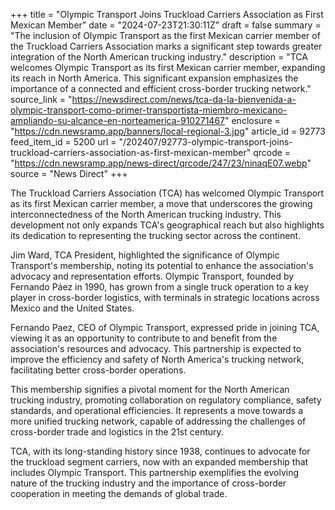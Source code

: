 +++
title = "Olympic Transport Joins Truckload Carriers Association as First Mexican Member"
date = "2024-07-23T21:30:11Z"
draft = false
summary = "The inclusion of Olympic Transport as the first Mexican carrier member of the Truckload Carriers Association marks a significant step towards greater integration of the North American trucking industry."
description = "TCA welcomes Olympic Transport as its first Mexican carrier member, expanding its reach in North America. This significant expansion emphasizes the importance of a connected and efficient cross-border trucking network."
source_link = "https://newsdirect.com/news/tca-da-la-bienvenida-a-olympic-transport-como-primer-transportista-miembro-mexicano-ampliando-su-alcance-en-norteamerica-910271467"
enclosure = "https://cdn.newsramp.app/banners/local-regional-3.jpg"
article_id = 92773
feed_item_id = 5200
url = "/202407/92773-olympic-transport-joins-truckload-carriers-association-as-first-mexican-member"
qrcode = "https://cdn.newsramp.app/news-direct/qrcode/247/23/ninaqE07.webp"
source = "News Direct"
+++

<p>The Truckload Carriers Association (TCA) has welcomed Olympic Transport as its first Mexican carrier member, a move that underscores the growing interconnectedness of the North American trucking industry. This development not only expands TCA's geographical reach but also highlights its dedication to representing the trucking sector across the continent.</p><p>Jim Ward, TCA President, highlighted the significance of Olympic Transport's membership, noting its potential to enhance the association's advocacy and representation efforts. Olympic Transport, founded by Fernando Páez in 1990, has grown from a single truck operation to a key player in cross-border logistics, with terminals in strategic locations across Mexico and the United States.</p><p>Fernando Paez, CEO of Olympic Transport, expressed pride in joining TCA, viewing it as an opportunity to contribute to and benefit from the association's resources and advocacy. This partnership is expected to improve the efficiency and safety of North America's trucking network, facilitating better cross-border operations.</p><p>This membership signifies a pivotal moment for the North American trucking industry, promoting collaboration on regulatory compliance, safety standards, and operational efficiencies. It represents a move towards a more unified trucking network, capable of addressing the challenges of cross-border trade and logistics in the 21st century.</p><p>TCA, with its long-standing history since 1938, continues to advocate for the truckload segment carriers, now with an expanded membership that includes Olympic Transport. This partnership exemplifies the evolving nature of the trucking industry and the importance of cross-border cooperation in meeting the demands of global trade.</p>